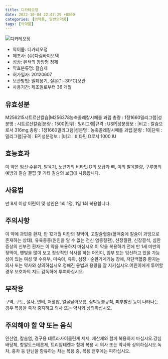 ```yaml
---
title: 디카테오정
date: 2022-10-04 22:47:29 +0800
categories: [의약품, 일반의약품]
tags: [의약품]
---
```

![디카테오정](https://nedrug.mfds.go.kr/pbp/cmn/itemImageDownload/1NdqgsHv8cQ)

- 약이름: 디카테오정
- 제조사: (주)다림바이오텍
- 성상: 흰색의 장방형 정제
- 약효분류명: 칼슘제
- 허가일자: 20120607
- 보관방법: 밀폐용기, 실온(1∼30℃)보관
- 사용기간: 제조일로부터 36 개월
## 유효성분
M256215시트르산칼슘|M256378농축콜레칼시페롤 과립
총량 : 1정1660밀리그램|성분명 : 시트르산칼슘|분량 : 1500|단위 : 밀리그램|규격 : USP|성분정보 : |비고 : 칼슘으로서 316mg;총량 : 1정1660밀리그램|성분명 : 농축콜레칼시페롤 과립|분량 : 10|단위 : 밀리그램|규격 : EP|성분정보 : |비고 : 비타민 D로서 1000 IU
## 효능효과
이 약은 임신·수유기, 발육기, 노년기의 비타민 D의 보급과 뼈, 이의 발육불량, 구루병의 예방과 칼슘 결핍 및 기타 칼슘의 보급에 사용합니다.
## 사용법
만 8세 이상 어린이 및 성인은 1회 1정, 1일 1회 복용합니다.
## 주의사항
이 약에 과민증 환자, 만 12개월 미만의 젖먹이, 고칼슘혈증(혈액중에 칼슘이 과잉으로 존재하는 상태), 유육종증(원인을 알 수 없는 전신 염증질환), 신장질환, 신장결석, 심한 증상의 신부전 환자는 이 약을 복용하지 마십시오.이 약을 복용하기 전에 만 1세 미만의 젖먹이, 햇빛을 많이 보고 정상적인 식사를 하는 어린이, 임부 또는 임신하고 있을 가능성이 있는 여성 및 수유부, 미숙아, 유아, 심장ㆍ순환기계기능 장애, 저단백혈증 환자는 의사 또는 약사와 상의하십시오.정해진 용법과 용량을 잘 지키십시오.어린이에게 투여할 경우 보호자의 지도 감독하에 투여하십시오.
## 부작용
구역, 구토, 설사, 변비, 저혈압, 얼굴달아오름, 심박동불규칙, 피부발진 등이 나타나는 경우 복용을 즉각 중지하고 의사 또는 약사와 상의하십시오.
## 주의해야 할 약 또는 음식
인산염, 칼슘염, 경구용 테트라사이클린계 제제, 제산제와 함께 복용하지 마십시오.강심배당체, 항알도스테론제, 트리암테렌과 함께 복용 시 의사 또는 약사와 상의하십시오.녹차, 홍차 등 탄닌을 함유하는 차는 복용 중, 복용 전후에는 피하십시오.
